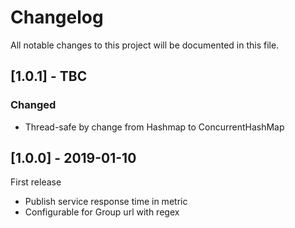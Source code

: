 # Changelog
All notable changes to this project will be documented in this file.

## [1.0.1] - TBC
### Changed
- Thread-safe by change from Hashmap to ConcurrentHashMap

## [1.0.0] - 2019-01-10
First release
- Publish service response time in metric
- Configurable for Group url with regex